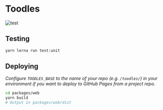 # Toodles

![test](https://github.com/thombruce/toodles/actions/workflows/ci.yml/badge.svg?branch=main)

## Testing

```sh
yarn lerna run test:unit
```

## Deploying

_Configure `TOODLES_BASE` to the name of your repo (e.g. `/toodles/`) in your environment if you want to deploy to GitHub Pages from a project repo._

```sh
cd packages/web
yarn build
# Output in packages/web/dist
```
